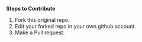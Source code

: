 **Steps to Contribute**

1. Fork this original repo.
2. Edit your forked repo in your own github account.
3. Make a Pull request.
